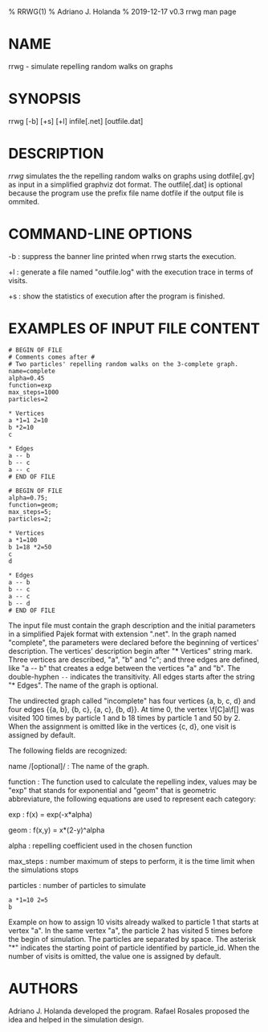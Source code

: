 % RRWG(1)
% Adriano J. Holanda
% 2019-12-17 v0.3 rrwg man page

# NAME

rrwg - simulate repelling random walks on graphs

# SYNOPSIS

rrwg [-b] [+s] [+l] infile[.net] [outfile.dat]

# DESCRIPTION

*rrwg* simulates the the repelling random walks on graphs using
dotfile[.gv] as input in a simplified graphviz dot format. The
outfile[.dat] is optional because the program use the prefix file name
dotfile if the output file is ommited.

# COMMAND-LINE OPTIONS
-b
: suppress the banner line printed when rrwg starts the execution.

+l
: generate a file named "outfile.log" with the execution trace in terms of visits.

+s
: show the statistics of execution after the program is finished.

# EXAMPLES OF INPUT FILE CONTENT

````
# BEGIN OF FILE
# Comments comes after #
# Two particles' repelling random walks on the 3-complete graph.
name=complete
alpha=0.45
function=exp
max_steps=1000
particles=2

* Vertices
a *1=1 2=10
b *2=10
c

* Edges
a -- b
b -- c
a -- c
# END OF FILE

# BEGIN OF FILE
alpha=0.75;
function=geom;
max_steps=5;
particles=2;

* Vertices
a *1=100
b 1=18 *2=50
c
d

* Edges
a -- b
b -- c
a -- c
b -- d
# END OF FILE
````

The input file must contain the graph description and the initial
parameters in a simplified Pajek format with extension ".net". In the
graph named "complete", the parameters were declared before the
beginning of vertices' description. The vertices' description begin
after "* Vertices" string mark. Three vertices are described, "a", "b"
and "c"; and three edges are defined, like "a -- b" that creates a
edge between the vertices "a" and "b". The double-hyphen `--`
indicates the transitivity. All edges starts after the string
"* Edges". The name of the graph is optional.

The undirected graph called "incomplete" has four vertices {a, b, c,
d} and four edges {{a, b}, {b, c}, {a, c}, {b, d}}. At time 0, the
vertex \f[C]a\f[] was visited 100 times by particle 1 and b 18 times
by particle 1 and 50 by 2.  When the assignment is omitted like in the
vertices {c, d}, one visit is assigned by default.

The following fields are recognized:

name /[optional]/
: The name of the graph.

function
: The function used to calculate the repelling index, values may be "exp" that stands for exponential and
"geom" that is geometric abbreviature, the following equations are used to represent each category:

exp
: f(x) =  exp(-x*alpha)

geom
: f(x,y) =  x*(2-y)^alpha

alpha
: repelling coefficient used in the chosen function

max_steps
: number maximum of steps to perform, it is the time limit when the simulations stops


particles
: number of particles to simulate

````
a *1=10 2=5
b
````

Example on how to assign 10 visits already walked to particle 1 that
starts at vertex "a".  In the same vertex "a", the particle 2 has
visited 5 times before the begin of simulation. The particles are
separated by space. The asterisk "*" indicates the starting point of
particle identified by particle_id.  When the number of visits is
omitted, the value one is assigned by default.

# AUTHORS
Adriano J. Holanda developed the program. Rafael Rosales proposed the
idea and helped in the simulation design.
